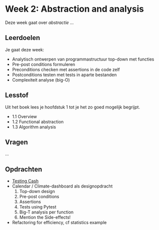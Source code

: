 # Week 2: Abstraction and analysis

Deze week gaat over *abstractie* ...

## Leerdoelen

Je gaat deze week:

- Analytisch ontwerpen van programmastructuur top-down met functies
- Pre-post conditions formuleren
- Preconditions checken met assertions in de code zelf
- Postconditions testen met tests in aparte bestanden
- Complexiteit analyse (big-O)

## Lesstof

Uit het boek lees je hoofdstuk 1 tot je het zo goed mogelijk begrijpt.

- 1.1 Overview
- 1.2 Functional abstraction
- 1.3 Algorithm analysis

## Vragen

...

## Opdrachten

- [Testing Cash](/onderwerp/abstraction/cash)
- Calendar / Climate-dashboard als designopdracht
    1. Top-down design
    2. Pre-post conditions
    3. Assertions
    4. Tests using Pytest
    5. Big-T analysis per function
    6. Mention the Side-effects!
- Refactoring for efficiency, cf statistics example
